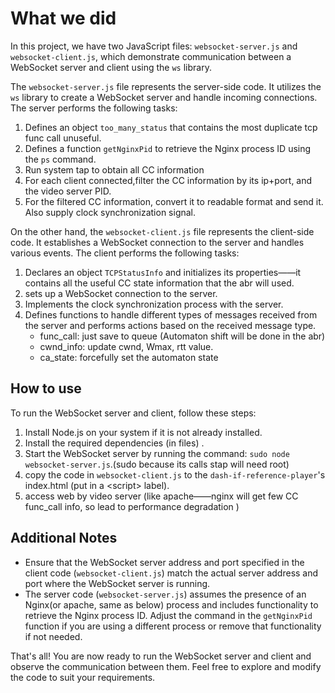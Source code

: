 # What we did 

In this project, we have two JavaScript files: `websocket-server.js` and `websocket-client.js`, which demonstrate communication between a WebSocket server and client using the `ws` library.

The `websocket-server.js` file represents the server-side code. It utilizes the `ws` library to create a WebSocket server and handle incoming connections. The server performs the following tasks:


1. Defines an object `too_many_status` that contains the most duplicate tcp func call unuseful. 
2. Defines a function `getNginxPid` to retrieve the Nginx process ID using the `ps` command. 
3. Run system tap to obtain all CC information
4. For each client connected,filter the CC information by its ip+port, and the video server PID.
6. For the filtered CC information, convert it to readable format and send it. Also supply clock synchronization signal.

On the other hand, the `websocket-client.js` file represents the client-side code. It establishes a WebSocket connection to the server and handles various events. The client performs the following tasks:

1. Declares an object `TCPStatusInfo` and initializes its properties——it contains all the useful CC state information that the abr will used.
2. sets up a WebSocket connection to the server.
3. Implements the clock synchronization process with the server.
5. Defines functions to handle different types of messages received from the server and performs actions based on the received message type.
   - func_call: just save to queue (Automaton shift will be done in the abr)
   - cwnd_info: update cwnd, Wmax, rtt value.
   - ca_state: forcefully set the automaton state
## How to use

To run the WebSocket server and client, follow these steps:

1. Install Node.js on your system if it is not already installed.
2. Install the required dependencies (in files) .
3. Start the WebSocket server by running the command: `sudo node websocket-server.js`.(sudo because its calls stap will need root)
4. copy the code in `websocket-client.js` to the `dash-if-reference-player`'s index.html (put in a \<script\> label).
5. access web by video server (like apache——nginx will get few CC func_call info, so lead to performance degradation )

## Additional Notes

- Ensure that the WebSocket server address and port specified in the client code (`websocket-client.js`) match the actual server address and port where the WebSocket server is running.
- The server code (`websocket-server.js`) assumes the presence of an Nginx(or apache, same as below) process and includes functionality to retrieve the Nginx process ID. Adjust the command in the `getNginxPid` function if you are using a different process or remove that functionality if not needed.

That's all! You are now ready to run the WebSocket server and client and observe the communication between them. Feel free to explore and modify the code to suit your requirements.